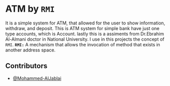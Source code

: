 # ATM by ```RMI```
It is a simple system  for ATM, that allowed for the user to show information, withdraw, and deposit.
This is ATM system for simple bank have just one type accounts, which is Account.
lastly this is a assiments from Dr.Ebrahim Al-Almani doctor in National University.
I use in this projects the concept of ```RMI```.
**```RMI:```** A mechanism that allows the invocation of method that exists in another address space.

## Contributors
- [@Mohammed-AlJablai](https://github.com/mohammed-aljablai)